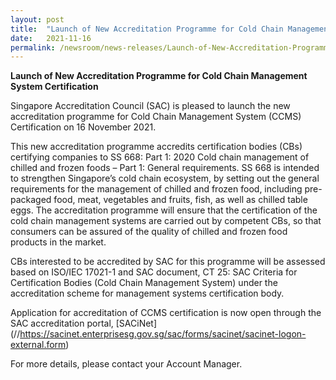 ```yaml
---
layout: post
title:  "Launch of New Accreditation Programme for Cold Chain Management System Certification"
date:   2021-11-16
permalink: /newsroom/news-releases/Launch-of-New-Accreditation-Programme-for-Cold-Chain-Management-System-Certification
---
```


**Launch of New Accreditation Programme for Cold Chain Management System Certification**

Singapore Accreditation Council (SAC) is pleased to launch the new accreditation programme for Cold Chain Management System (CCMS) Certification on 16 November 2021. 

This new accreditation programme accredits certification bodies (CBs) certifying companies to SS 668: Part 1: 2020 Cold chain management of chilled and frozen foods – Part 1: General requirements. SS 668 is intended to strengthen Singapore’s cold chain ecosystem, by setting out the general requirements for the management of chilled and frozen food, including pre-packaged food, meat, vegetables and fruits, fish, as well as chilled table eggs. The accreditation programme will ensure that the certification of the cold chain management systems are carried out by competent CBs, so that consumers can be assured of the quality of chilled and frozen food products in the market.

CBs interested to be accredited by SAC for this programme will be assessed based on ISO/IEC 17021-1 and SAC document, CT 25: SAC Criteria for Certification Bodies (Cold Chain Management System) under the accreditation scheme for management systems certification body.

Application for accreditation of CCMS certification is now open through the SAC accreditation portal, [SACiNet]
(//https://sacinet.enterprisesg.gov.sg/sac/forms/sacinet/sacinet-logon-external.form)

For more details, please contact your Account Manager.


